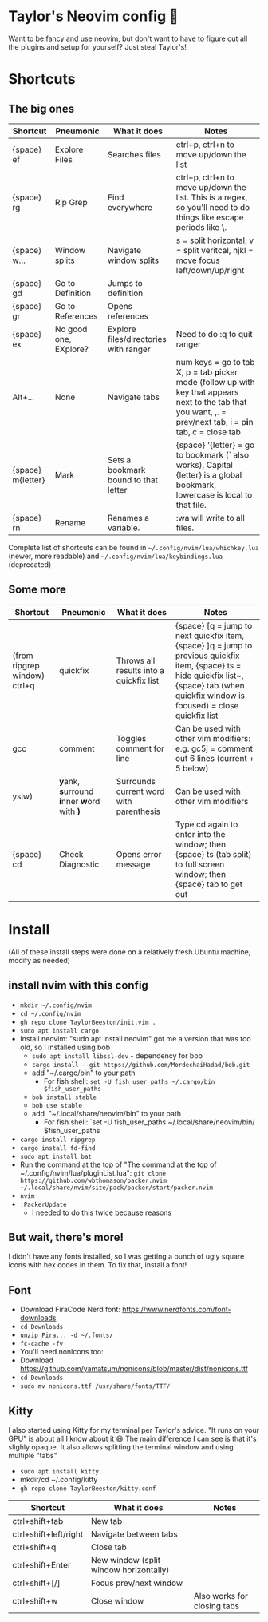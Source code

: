 # Taylor's Neovim config 🚀
Want to be fancy and use neovim, but don't want to have to figure out all the plugins and setup for yourself? Just steal Taylor's!

# Shortcuts
## The big ones
| Shortcut       | Pneumonic     | What it does   | Notes |
| -----------    | -----------   | ---------      | -------------            |
| {space} ef     | Explore Files | Searches files | ctrl+p, ctrl+n to move up/down the list |
| {space} rg     | Rip Grep      | Find everywhere | ctrl+p, ctrl+n to move up/down the list. This is a regex, so you'll need to do things like escape periods like \\. |
| {space} w...   | Window splits | Navigate window splits | s = split horizontal, v = split veritcal, hjkl = move focus left/down/up/right |
| {space} gd     | Go to Definition | Jumps to definition | |
| {space} gr     | Go to References | Opens references  | |
| {space} ex     | No good one, EXplore? | Explore files/directories with ranger | Need to do :q to quit ranger |
| Alt+...        | None | Navigate tabs | num keys = go to tab X, p = tab **p**icker mode (follow up with key that appears next to the tab that you want, ,. = prev/next tab, i = p**i**n tab, c = close tab |
| {space} m{letter}  | Mark | Sets a bookmark bound to that letter | {space} '{letter} = go to bookmark (\` also works), Capital {letter} is a global bookmark, lowercase is local to that file. |
| {space} rn | Rename | Renames a variable. | :wa will write to all files. | 

Complete list of shortcuts can be found in `~/.config/nvim/lua/whichkey.lua` (newer, more readable) and `~/.config/nvim/lua/keybindings.lua` (deprecated)

## Some more
| Shortcut       | Pneumonic     | What it does   | Notes |
| -----------    | -----------   | ---------      | -------------            |
| (from ripgrep window) ctrl+q     | quickfix | Throws all results into a quickfix list | {space} \[q = jump to next quickfix item, {space} \]q = jump to previous quickfix item, {space} ts = hide quickfix list~, {space} tab (when quickfix window is focused) = close quickfix list |
| gcc     | comment | Toggles comment for line | Can be used with other vim modifiers: e.g. gc5j = comment out 6 lines (current + 5 below) |
| ysiw)   | **y**ank, **s**urround **i**nner **w**ord with **)** | Surrounds current word with parenthesis | Can be used with other vim modifiers |
| {space} cd | Check Diagnostic | Opens error message | Type cd again to enter into the window; then {space} ts (tab split) to full screen window; then {space} tab to get out |

# Install
(All of these install steps were done on a relatively fresh Ubuntu machine, modify as needed)
## install nvim with this config
* `mkdir ~/.config/nvim`
* `cd ~/.config/nvim`
* `gh repo clone TaylorBeeston/init.vim .`
* `sudo apt install cargo`
* Install neovim: "sudo apt install neovim" got me a version that was too old, so I installed using bob
  * `sudo apt install libssl-dev` - dependency for bob
  * `cargo install --git https://github.com/MordechaiHadad/bob.git`
  * add "~/.cargo/bin" to your path
    * For fish shell: `set -U fish_user_paths ~/.cargo/bin $fish_user_paths`
  * `bob install stable`
  * `bob use stable`
  * add  "~/.local/share/neovim/bin" to your path
    * For fish shell: `set -U fish_user_paths ~/.local/share/neovim/bin/ $fish_user_paths
* `cargo install ripgrep`
* `cargo install fd-find`
* `sudo apt install bat`
* Run the command at the top of "The command at the top of ~/.config/nvim/lua/pluginList.lua": `git clone https://github.com/wbthomason/packer.nvim ~/.local/share/nvim/site/pack/packer/start/packer.nvim`
* `nvim`
* `:PackerUpdate`
  * I needed to do this twice because reasons

## But wait, there's more!
I didn't have any fonts installed, so I was getting a bunch of ugly square icons with hex codes in them. To fix that, install a font!

## Font
* Download FiraCode Nerd font: https://www.nerdfonts.com/font-downloads
* `cd Downloads`
* `unzip Fira... -d ~/.fonts/`
* `fc-cache -fv`
* You'll need nonicons too:
* Download https://github.com/yamatsum/nonicons/blob/master/dist/nonicons.ttf
* `cd Downloads`
* `sudo mv nonicons.ttf /usr/share/fonts/TTF/`

## Kitty
I also started using Kitty for my terminal per Taylor's advice. "It runs on your GPU" is about all I know about it 😆
The main difference I can see is that it's slighly opaque. It also allows splitting the terminal window and using multiple "tabs"

* `sudo apt install kitty`
* mkdir/cd ~/.config/kitty
* `gh repo clone TaylorBeeston/kitty.conf`

| Shortcut       | What it does | Notes |
| -----------    | ---------    | -------------            |
| ctrl+shift+tab | New tab      |   |
| ctrl+shift+left/right | Navigate between tabs     |   |
| ctrl+shift+q | Close tab      |   |
| ctrl+shift+Enter | New window (split window horizontally)      |   |
| ctrl+shift+\[/\] | Focus prev/next window      |   |
| ctrl+shift+w | Close window      | Also works for closing tabs  |

